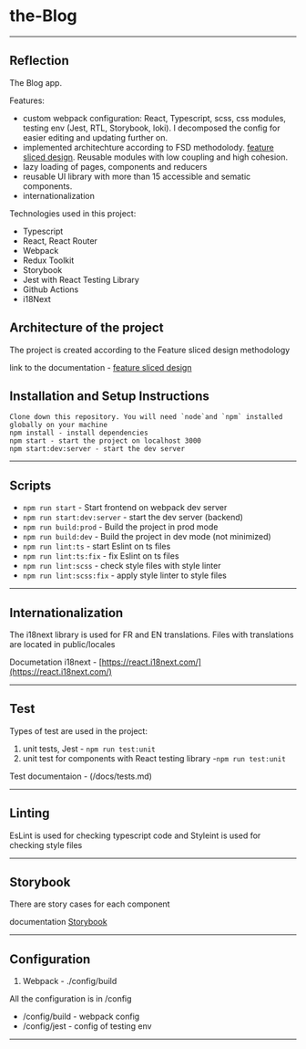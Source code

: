# the-Blog
----
## Reflection 
The Blog app. 

Features: 
- custom webpack configuration: React, Typescript, scss, css modules, testing env (Jest, RTL, Storybook, loki). I decomposed the config for easier editing and updating further on. 
- implemented architechture according to FSD methodolody. [feature sliced design](https://feature-sliced.design/docs/get-started/tutorial). Reusable modules with low coupling and high cohesion. 
- lazy loading of pages, components and reducers
- reusable UI library with more than 15 accessible and sematic components.
- internationalization 


Technologies used in this project: 
- Typescript  
- React, React Router
- Webpack
- Redux Toolkit
- Storybook
- Jest with React Testing Library
- Github Actions
- i18Next 

## Architecture of the project

The project is created according to the Feature sliced design methodology 

link to the documentation - [feature sliced design](https://feature-sliced.design/docs/get-started/tutorial)
## Installation and Setup Instructions
```
Clone down this repository. You will need `node`and `npm` installed globally on your machine
npm install - install dependencies
npm start - start the project on localhost 3000
npm start:dev:server - start the dev server
```

----

## Scripts

- `npm run start` - Start frontend on webpack dev server
- `npm run start:dev:server` - start the dev server (backend)
- `npm run build:prod` - Build the project in prod mode 
- `npm run build:dev` - Build the project in dev mode (not minimized)
- `npm run lint:ts` - start Eslint on ts files
- `npm run lint:ts:fix` - fix Eslint on ts files
- `npm run lint:scss` - check style files with style linter
- `npm run lint:scss:fix` - apply style linter to style files
----

## Internationalization

The i18next library is used for FR and EN translations. 
Files with translations are located in public/locales

Documetation i18next - [https://react.i18next.com/](https://react.i18next.com/)

----

## Test
Types of test are used in the project:

1) unit tests, Jest - `npm run test:unit`
2) unit test for components with React testing library -`npm run test:unit`

Test documentaion - (/docs/tests.md)

----

## Linting

EsLint is used for checking typescript code and Styleint is used for checking style files

----
## Storybook

There are story cases for each component

documentation [Storybook](/docs/storybook.md)

----

## Configuration

1. Webpack - ./config/build

All the configuration is in /config
- /config/build -  webpack config
- /config/jest - config of testing env 
----
